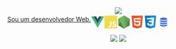 
<div align="center">
  <a href="https://github.com/vinnylioni">
  <img height="180em" src="https://github-readme-stats.vercel.app/api?username=VinnyLioni&show_icons=true&theme=dark&include_all_commits=true&count_private="true"/>
<!--  <img height="180em" src="https://github-readme-stats.vercel.app/api/top-langs/?username=VinnyLioni&layout=compact&langs_count=7&theme=dark"/> -->
</div>
<div style="display: flex" div align="center"><br>
  <span>Sou um desenvolvedor Web.</span>
  <p></p>
  <img align="center" alt="vini-vue" height="30" width="30" src="https://raw.githubusercontent.com/github/explore/80688e429a7d4ef2fca1e82350fe8e3517d3494d/topics/vue/vue.png">
  <img align="center" alt="vini-Js" height="30" width="30" src="https://raw.githubusercontent.com/devicons/devicon/master/icons/javascript/javascript-plain.svg">
  <img align="center" alt="vini-node" height="30" width="30"src="https://raw.githubusercontent.com/github/explore/80688e429a7d4ef2fca1e82350fe8e3517d3494d/topics/nodejs/nodejs.png">
  <img align="center" alt="vini-HTML" height="30" width="30" src="https://raw.githubusercontent.com/devicons/devicon/master/icons/html5/html5-original.svg">
  <img align="center" alt="vini-CSS" height="30" width="30" src="https://raw.githubusercontent.com/devicons/devicon/master/icons/css3/css3-original.svg">
  <img align="center" alt="vini-plsql" height="30" width="30" src="https://raw.githubusercontent.com/github/explore/80688e429a7d4ef2fca1e82350fe8e3517d3494d/topics/sql/sql.png">
</div>

  <p>
  </p>

   
<div align="center"> 
  <a href="https://www.instagram.com/vinnylioni" target="_blank"><img src="https://img.shields.io/badge/-Instagram-%23E4405F?style=for-the-badge&logo=instagram&logoColor=white" target="_blank"></a>
  <a href="https://www.linkedin.com/in/vinnylioni" target="_blank"><img src="https://img.shields.io/badge/-LinkedIn-%230077B5?style=for-the-badge&logo=linkedin&logoColor=white" target="_blank"></a>
  
</div>

